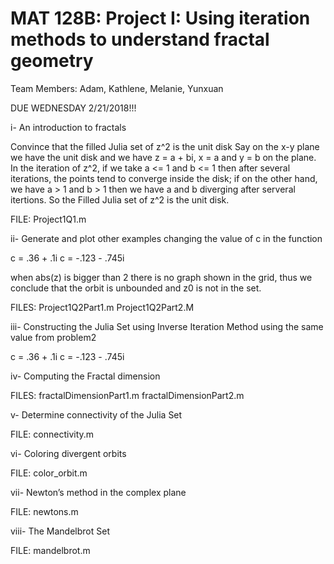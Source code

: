 # MAT 128B: Project I: Using iteration methods to understand fractal geometry

Team Members: Adam, Kathlene, Melanie, Yunxuan

DUE WEDNESDAY 2/21/2018!!!

i- An introduction to fractals

 Convince that the filled Julia set of z^2 is the unit disk
 Say on the x-y plane we have the unit disk and we have z = a + bi, x = a and y = b on the plane.
 In the iteration of z^2, if we take a <= 1 and b <= 1 then after several iterations, the points tend to converge inside the disk; if on the other hand, we have a > 1 and b > 1 then we have a and b diverging after serveral itertions. 
 So the Filled Julia set of z^2 is the unit disk.

FILE: Project1Q1.m
 
ii- Generate and plot other examples changing the value of c in the function

 c = .36 + .1i
 c = -.123 - .745i

 when abs(z) is bigger than 2 there is no graph shown in the grid, thus we conclude that the orbit is unbounded and z0 is not in the set.

FILES: Project1Q2Part1.m Project1Q2Part2.M

iii- Constructing the Julia Set using Inverse Iteration Method using the same value from problem2 

 c = .36 + .1i
 c = -.123 - .745i
 
iv- Computing the Fractal dimension

FILES: fractalDimensionPart1.m fractalDimensionPart2.m

v- Determine connectivity of the Julia Set

FILE: connectivity.m

vi- Coloring divergent orbits 

FILE: color_orbit.m

vii- Newton’s method in the complex plane

FILE: newtons.m

viii- The Mandelbrot Set

FILE: mandelbrot.m
